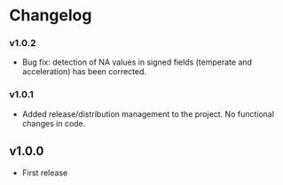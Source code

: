 # Changelog

### v1.0.2

- Bug fix: detection of NA values in signed fields (temperate and acceleration) has been corrected.

### v1.0.1

- Added release/distribution management to the project. No functional changes in code.

## v1.0.0

- First release
